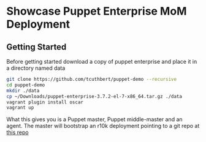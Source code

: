 # Showcase Puppet Enterprise MoM Deployment

## Getting Started

Before getting started download a copy of puppet enterprise and place it in a directory named data

```bash
git clone https://github.com/tcuthbert/puppet-demo --recursive
cd puppet-demo
mkdir ./data
cp ~/Downloads/puppet-enterprise-3.7.2-el-7-x86_64.tar.gz ./data
vagrant plugin install oscar
vagrant up
```

What this gives you is a Puppet master, Puppet middle-master and an agent.
The master will bootstrap an r10k deployment pointing to a git repo at [this repo](https://github.com/tcuthbert/environmentsrepo)
